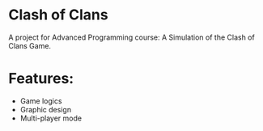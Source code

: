 # Clash of Clans
A project for Advanced Programming course: A Simulation of the Clash of Clans Game.
# Features:
- Game logics
- Graphic design
- Multi-player mode
    
